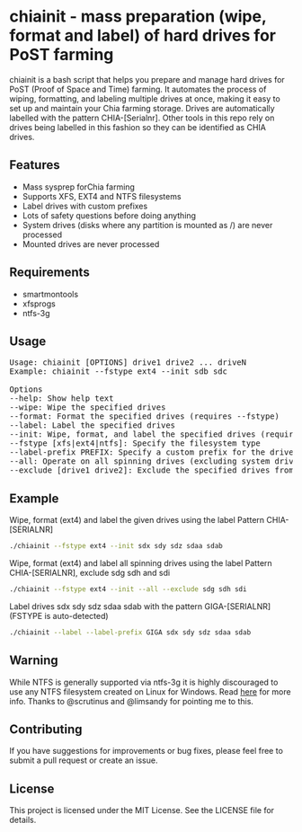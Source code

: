 # chiainit - mass preparation (wipe, format and label) of hard drives for PoST farming

chiainit is a bash script that helps you prepare and manage hard drives for PoST (Proof of Space and Time) farming. It automates the process of wiping, formatting, and labeling multiple drives at once, making it easy to set up and maintain your Chia farming storage.
Drives are automatically labelled with the pattern CHIA-[Serialnr].
Other tools in this repo rely on drives being labelled in this fashion so they can be identified as CHIA drives.

## Features

- Mass sysprep forChia farming
- Supports XFS, EXT4 and NTFS filesystems
- Label drives with custom prefixes
- Lots of safety questions before doing anything
- System drives (disks where any partition is mounted as /) are never processed
- Mounted drives are never processed

## Requirements

- smartmontools
- xfsprogs
- ntfs-3g

## Usage
<pre>
Usage: chiainit [OPTIONS] drive1 drive2 ... driveN
Example: chiainit --fstype ext4 --init sdb sdc

Options
--help: Show help text
--wipe: Wipe the specified drives
--format: Format the specified drives (requires --fstype)
--label: Label the specified drives
--init: Wipe, format, and label the specified drives (requires --fstype)
--fstype [xfs|ext4|ntfs]: Specify the filesystem type
--label-prefix PREFIX: Specify a custom prefix for the drive labels (default: CHIA)
--all: Operate on all spinning drives (excluding system drive and mounted drives)
--exclude [drive1 drive2]: Exclude the specified drives from the operation
</pre>

## Example

Wipe, format (ext4) and label the given drives using the label Pattern CHIA-[SERIALNR]
```bash
./chiainit --fstype ext4 --init sdx sdy sdz sdaa sdab
```

Wipe, format (ext4) and label all spinning drives using the label Pattern CHIA-[SERIALNR], exclude sdg sdh and sdi
```bash
./chiainit --fstype ext4 --init --all --exclude sdg sdh sdi
```

Label drives sdx sdy sdz sdaa sdab with the pattern GIGA-[SERIALNR] (FSTYPE is auto-detected)
```bash
./chiainit --label --label-prefix GIGA sdx sdy sdz sdaa sdab
```

## Warning

While NTFS is generally supported via ntfs-3g it is highly discouraged to use any NTFS filesystem created on Linux for Windows.
Read [here](https://unix.stackexchange.com/questions/617400/can-linux-corrupt-the-data-on-an-ntfs-partition) for more info.
Thanks to @scrutinus and @limsandy for pointing me to this.

## Contributing
If you have suggestions for improvements or bug fixes, please feel free to submit a pull request or create an issue.

## License
This project is licensed under the MIT License. See the LICENSE file for details.
